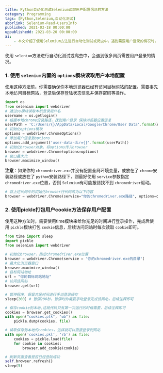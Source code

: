 ```yaml
---
title: Python自动化测试Selenium读取用户配置信息的方法
category: Programming
tags: [Python,Selenium,自动化测试]
abbrlink: Selenium-Read-UsersInfo
published: 2021-03-18 00:00:00
uppublishedd: 2021-03-20 00:00:00
ai:
    - 本文介绍了使用Selenium方法进行自动化测试或爬虫中，遇到需要用户登录的情况时，如何使用Selenium内置的options模块读取用户本地配置和使用pickle打包用户cookie方法保存用户配置的方法。
---
```

使用 `selenium`方法进行自动化测试或爬虫中，会遇到很多网页需要用户登录的情况。

### 1. 使用 `selenium`内置的 `options`模块读取用户本地配置

使用这种方法前，你需要确保你本地浏览器已经有访问目标网站的配置。需要事先本地访问目标网站，登录后保存登陆状态信息并保存密码等操作。

```python
import os
from selenium import webdriver
# 通过os模块读取本机登录用户名
username = os.getlogin()
# 根据本地chrome安装路径，找到用户目录 保持浏览器设置信息
userPath = 'C:/Users/{}/AppData/Local/Google/Chrome/User Data'.format(username)
# 初始化options模块
options = webdriver.ChromeOptions()
# 添加用户信息到options
options.add_argument('user-data-dir={}'.format(userPath))
# 初始化browser对象，将options传入browser
browser = webdriver.Chrome(options=options)
# 窗口最大化
browser.maximize_window()
```

**注意**：如果你的 `chromedriver.exe`并没有配置全局环境变量，或放在了 `chrome`安装路径或放在了 `python`安装路径下，则最好使用 `service`参数指定 `chromedriver.exe`位置，否则 `Selenium`有可能报错找不到 `chromedriver`驱动。

```python
# 将上述代码中的初始化browser行代码改为以下内容
browser = webdriver.Chrome(service="你的chromedriver.exe路径", options=options)
```

### 2. 使用pickle打包用户cookie方法保存用户配置

使用这种方法时，需要使用time模块来给你充足的时间进行登录操作，完成后使用 `pickle`模块打包 `cookie`信息，后续访问网站时每次读取 `cookie`即可。

```python
from time import sleep
import pickle
from selenium import webdriver

# 初始化browser，指定chromedriver.exe位置
browser = webdriver.Chrome(service = "你的chromedriver.exe的目录")
# 最大化浏览器窗口
browser.maximize_window()
# 目标网站地址
url = "你的目标网站地址"
# 访问该网站
browser.get(url)

# 暂停程序，保留充足时间进行手动登录操作
sleep(200) # 暂停200秒，暂停时你需要手动登录完成该网站，后续注释即可

# 保存cookie到本地,这段代码只有第一次运行的时候需要，后续注释即可
cookies = browser.get_cookies()
with open("cookies.plk", "wb") as file:
    pickle.dump(cookies, file)

# 读取保存到本地的cookies，这样就可以直接登录到网站
with open('cookies.pkl', 'rb') as file:
    cookies = pickle.load(file)
    for cookie in cookies:
        browser.add_cookie(cookie)

# 刷新页面查看是否已经登陆成功
self.browser.refresh()
sleep(5)
```
